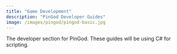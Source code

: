 ```yaml
---
title: "Game Development"
description: "PinGod Developer Guides"
image: /images/pingod/pingod-basic.jpg
---
```


The developer section for PinGod. These guides will be using C# for scripting.